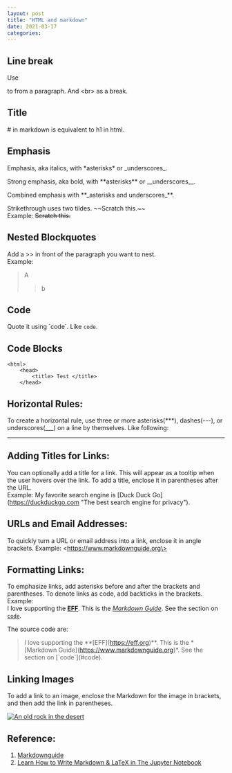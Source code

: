 ```yaml
---
layout: post
title: "HTML and markdown"
date: 2021-03-17
categories:
---
```


## Line break

Use <p></p> to from a paragraph. And \<br\> as a break.

## Title

\# in markdown is equivalent to h1 in html.

## Emphasis

Emphasis, aka italics, with \*asterisks\* or \_underscores\_.

Strong emphasis, aka bold, with \*\*asterisks\*\* or \_\_underscores\_\_.

Combined emphasis with \*\*\_asterisks and underscores\_\*\*.

Strikethrough uses two tildes. \~\~Scratch this.\~\~ <br>
Example: ~~Scratch this.~~

## Nested Blockquotes

Add a \>\> in front of the paragraph you want to nest. <br>
Example: <br>

> A
>
> > b

## Code

Quote it using \`code\`. Like `code`.

## Code Blocks

    <html>
        <head>
            <title> Test </title>
        </head>

## Horizontal Rules:

To create a horizontal rule, use three or more asterisks(\*\*\*), dashes(\-\-\-), or underscores(\_\_\_) on a line by themselves. Like following:

---

## Adding Titles for Links:

You can optionally add a title for a link. This will appear as a tooltip when the user hovers over the link. To add a title, enclose it in parentheses after the URL. <br>
Example: My favorite search engine is \[Duck Duck Go\](https://duckduckgo.com \"The best search engine for privacy\").

## URLs and Email Addresses:

To quickly turn a URL or email address into a link, enclose it in angle brackets.
Example: \<https://www.markdownguide.org\>

## Formatting Links:

To emphasize links, add asterisks before and after the brackets and parentheses. To denote links as code, add backticks in the brackets. <br>
Example: <br>
I love supporting the **[EFF](https://eff.org)**.
This is the _[Markdown Guide](https://www.markdownguide.org)_.
See the section on [`code`](#code).

The source code are: <br>

> I love supporting the \*\*\[EFF\](https://eff.org)\*\*.
> This is the \*\[Markdown Guide\](https://www.markdownguide.org)\*.
> See the section on \[\`code\`\](\#code).

## Linking Images

To add a link to an image, enclose the Markdown for the image in brackets, and then add the link in parentheses.

[![An old rock in the desert](/assets/images/shiprock.jpg "Shiprock, New Mexico by Beau Rogers")](https://www.flickr.com/photos/beaurogers/31833779864/in/photolist-Qv3rFw-34mt9F-a9Cmfy-5Ha3Zi-9msKdv-o3hgjr-hWpUte-4WMsJ1-KUQ8N-deshUb-vssBD-6CQci6-8AFCiD-zsJWT-nNfsgB-dPDwZJ-bn9JGn-5HtSXY-6CUhAL-a4UTXB-ugPum-KUPSo-fBLNm-6CUmpy-4WMsc9-8a7D3T-83KJev-6CQ2bK-nNusHJ-a78rQH-nw3NvT-7aq2qf-8wwBso-3nNceh-ugSKP-4mh4kh-bbeeqH-a7biME-q3PtTf-brFpgb-cg38zw-bXMZc-nJPELD-f58Lmo-bXMYG-bz8AAi-bxNtNT-bXMYi-bXMY6-bXMYv)

## Reference:

1. [Markdownguide](https://www.markdownguide.org/basic-syntax/)
2. [Learn How to Write Markdown & LaTeX in The Jupyter Notebook](https://towardsdatascience.com/write-markdown-latex-in-the-jupyter-notebook-10985edb91fd)
